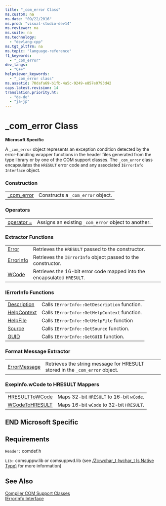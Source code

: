```yaml
---
title: "_com_error Class"
ms.custom: na
ms.date: "09/22/2016"
ms.prod: "visual-studio-dev14"
ms.reviewer: na
ms.suite: na
ms.technology: 
  - "devlang-cpp"
ms.tgt_pltfrm: na
ms.topic: "language-reference"
f1_keywords: 
  - "_com_error"
dev_langs: 
  - "C++"
helpviewer_keywords: 
  - "_com_error class"
ms.assetid: 70dafa69-b1fb-4a5c-9249-e857e0793d42
caps.latest.revision: 14
translation.priority.ht: 
  - "de-de"
  - "ja-jp"
---
```

# _com_error Class
**Microsoft Specific**  
  
 A `_com_error` object represents an exception condition detected by the error-handling wrapper functions in the header files generated from the type library or by one of the COM support classes. The `_com_error` class encapsulates the `HRESULT` error code and any associated `IErrorInfo Interface` object.  
  
### Construction  
  
|||  
|-|-|  
|[_com_error](../vs140/_com_error--_com_error.md)|Constructs a `_com_error` object.|  
  
### Operators  
  
|||  
|-|-|  
|[operator =](../vs140/_com_error--operator-=.md)|Assigns an existing `_com_error` object to another.|  
  
### Extractor Functions  
  
|||  
|-|-|  
|[Error](../vs140/_com_error--error.md)|Retrieves the `HRESULT` passed to the constructor.|  
|[ErrorInfo](../vs140/_com_error--errorinfo.md)|Retrieves the `IErrorInfo` object passed to the constructor.|  
|[WCode](../vs140/_com_error--wcode.md)|Retrieves the 16-bit error code mapped into the encapsulated `HRESULT`.|  
  
### IErrorInfo Functions  
  
|||  
|-|-|  
|[Description](../vs140/_com_error--description.md)|Calls `IErrorInfo::GetDescription` function.|  
|[HelpContext](../vs140/_com_error--helpcontext.md)|Calls `IErrorInfo::GetHelpContext` function.|  
|[HelpFile](../vs140/_com_error--helpfile.md)|Calls `IErrorInfo::GetHelpFile` function|  
|[Source](../vs140/_com_error--source.md)|Calls `IErrorInfo::GetSource` function.|  
|[GUID](../vs140/_com_error--guid.md)|Calls `IErrorInfo::GetGUID` function.|  
  
### Format Message Extractor  
  
|||  
|-|-|  
|[ErrorMessage](../vs140/_com_error--errormessage.md)|Retrieves the string message for HRESULT stored in the `_com_error` object.|  
  
### ExepInfo.wCode to HRESULT Mappers  
  
|||  
|-|-|  
|[HRESULTToWCode](../vs140/_com_error--hresulttowcode.md)|Maps 32-bit `HRESULT` to 16-bit `wCode`.|  
|[WCodeToHRESULT](../vs140/_com_error--wcodetohresult.md)|Maps 16-bit `wCode` to 32-bit `HRESULT`.|  
  
## END Microsoft Specific  
  
## Requirements  
 `Header:` comdef.h  
  
 `Lib:` comsuppw.lib or comsuppwd.lib (see [/Zc:wchar_t (wchar_t Is Native Type)](../vs140/-zc-wchar_t--wchar_t-is-native-type-.md) for more information)  
  
## See Also  
 [Compiler COM Support Classes](../vs140/compiler-com-support-classes.md)   
 [IErrorInfo Interface](assetId:///4dda6909-2d9a-4727-ae0c-b5f90dcfa447)
